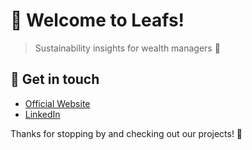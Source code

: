 # 👋 Welcome to Leafs!

> Sustainability insights for wealth managers 🌿

## 💬 Get in touch
- [Official Website](https://leafs.ch/)
- [LinkedIn](https://www.linkedin.com/company/leafs-saas/)

Thanks for stopping by and checking out our projects! 🚀
